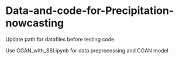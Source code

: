 # Data-and-code-for-Precipitation-nowcasting

Update path for datafiles before testing code


Use CGAN_with_SSI.ipynb for data preprocessing and CGAN model
